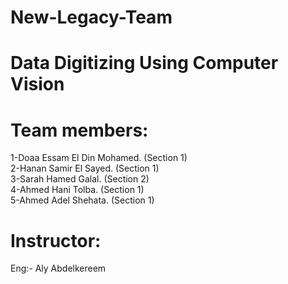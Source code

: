 # New-Legacy-Team
# Data Digitizing Using Computer Vision

# Team members:  

1-Doaa Essam El Din Mohamed.  (Section 1)  
2-Hanan Samir El Sayed.  (Section 1)  
3-Sarah Hamed Galal.  (Section 2)  
4-Ahmed Hani Tolba.  (Section 1)  
5-Ahmed Adel Shehata.  (Section 1)  

# Instructor:  
Eng:- Aly Abdelkereem
